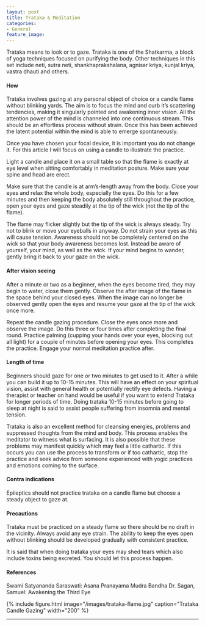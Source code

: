 ```yaml
---
layout: post
title: Trataka & Meditation
categories:
- General
feature_image: 
---
```


Trataka means to look or to gaze. Trataka is one of the Shatkarma, a block of yoga techniques focused on purifying the body. Other techniques in this set include neti, sutra neti, shankhaprakshalana, agnisar kriya, kunjal kriya, vastra dhauti and others.

#### How
Trataka involves gazing at any personal object of choice or a candle flame without blinking yards. The aim is to focus the mind and curb it’s scattering tendencies, making it singularly pointed and awakening inner vision. All the attention power of the mind is channeled into one continuous stream. This should be an effortless process without strain. Once this has been achieved the latent potential within the mind is able to emerge spontaneously.

Once you have chosen your focal device, it is important you do not change it. For this article I will focus on using a candle to illustrate the practice.

Light a candle and place it on a small table so that the flame is exactly at eye level when sitting comfortably in meditation posture. Make sure your spine and head are erect.

Make sure that the candle is at arm’s-length away from the body. Close your eyes and relax the whole body, especially the eyes. Do this for a few minutes and then keeping the body absolutely still throughout the practice, open your eyes and gaze steadily at the tip of the wick (not the tip of the flame). 

The flame may flicker slightly but the tip of the wick is always steady. Try not to blink or move your eyeballs in anyway. Do not strain your eyes as this will cause tension. Awareness should not be completely centered on the wick so that your body awareness becomes lost. Instead be aware of yourself, your mind, as well as the wick. If your mind begins to wander, gently bring it back to your gaze on the wick.

#### After vision seeing
After a minute or two as a beginner, when the eyes become tired, they may begin to water, close them gently. Observe the after image of the flame in the space behind your closed eyes. When the image can no longer be observed gently open the eyes and resume your gaze at the tip of the wick once more. 

Repeat the candle gazing procedure. Close the eyes once more and observe the image. Do this three or four times after completing the final round. Practice palming (cupping your hands over your eyes, blocking out all light) for a couple of minutes before opening your eyes. This completes the practice. Engage your normal meditation practice after.

#### Length of time
Beginners should gaze for one or two minutes to get used to it. After a while you can build it up to 10-15 minutes. This will have an effect on your spiritual vision, assist with general health or potentially rectify eye defects. Having a therapist or teacher on hand would be useful if you want to extend Trataka for longer periods of time. Doing trataka 10-15 minutes before going to sleep at night is said to assist people suffering from insomnia and mental tension.

Trataka is also an excellent method for cleansing energies, problems and suppressed thoughts from the mind and body. This process enables the meditator to witness what is surfacing. It is also possible that these problems may manifest quickly which may feel a little cathartic. If this occurs you can use the process to transform or if too cathartic, stop the practice and seek advice from someone experienced with yogic practices and emotions coming to the surface.

#### Contra indications
Epileptics should not practice trataka on a candle flame but choose a steady object to gaze at.

#### Precautions
Trataka must be practiced on a steady flame so there should be no draft in the vicinity. Always avoid any eye strain. The ability to keep the eyes open without blinking should be developed gradually with consistent practice.

It is said that when doing trataka your eyes may shed tears which also include toxins being excreted. You should let this process happen.

#### References
Swami Satyananda Saraswati: Asana Pranayama Mudra Bandha Dr. Sagan, Samuel: Awakening the Third Eye

{% include figure.html image="/images/trataka-flame.jpg" caption="Trataka Candle Gazing" width="200" %}


---



